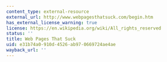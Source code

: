 ```yaml
---
content_type: external-resource
external_url: http://www.webpagesthatsuck.com/begin.htm
has_external_license_warning: true
license: https://en.wikipedia.org/wiki/All_rights_reserved
status: ''
title: Web Pages That Suck
uid: e31b74a0-910d-4526-ab97-0669724ae4ae
wayback_url: ''
---
```

